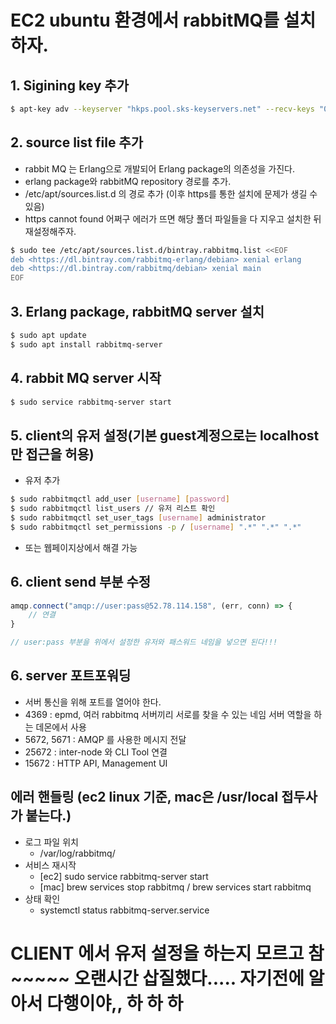 # EC2 ubuntu 환경에서 rabbitMQ를 설치하자.

## 1. Sigining key 추가

```bash
$ apt-key adv --keyserver "hkps.pool.sks-keyservers.net" --recv-keys "0x6B73A36E6026DFCA"
```

## 2. source list file 추가

- rabbit MQ 는 Erlang으로 개발되어 Erlang package의 의존성을 가진다.
- erlang package와 rabbitMQ repository 경로를 추가.
- /etc/apt/sources.list.d 의 경로 추가 (이후 https를 통한 설치에 문제가 생길 수 있음)
- https cannot found 어쩌구 에러가 뜨면 해당 폴더 파일들을 다 지우고 설치한 뒤 재설정해주자.

```bash
$ sudo tee /etc/apt/sources.list.d/bintray.rabbitmq.list <<EOF
deb <https://dl.bintray.com/rabbitmq-erlang/debian> xenial erlang
deb <https://dl.bintray.com/rabbitmq/debian> xenial main
EOF
```

## 3. Erlang package, rabbitMQ server 설치

```bash
$ sudo apt update
$ sudo apt install rabbitmq-server
```

## 4. rabbit MQ server 시작

```bash
$ sudo service rabbitmq-server start
```

## 5. client의 유저 설정(기본 guest계정으로는 localhost만 접근을 허용)

- 유저 추가

```bash
$ sudo rabbitmqctl add_user [username] [password]
$ sudo rabbitmqctl list_users // 유저 리스트 확인
$ sudo rabbitmqctl set_user_tags [username] administrator
$ sudo rabbitmqctl set_permissions -p / [username] ".*" ".*" ".*"
```

- 또는 웹페이지상에서 해결 가능

## 6. client send 부분 수정

```javascript
amqp.connect("amqp://user:pass@52.78.114.158", (err, conn) => {
    // 연결
}

// user:pass 부분을 위에서 설정한 유저와 패스워드 네임을 넣으면 된다!!!
```

## 6. server 포트포워딩

- 서버 통신을 위해 포트를 열어야 한다.
- 4369 : epmd, 여러 rabbitmq 서버끼리 서로를 찾을 수 있는 네임 서버 역할을 하는 데몬에서 사용
- 5672, 5671 : AMQP 를 사용한 메시지 전달
- 25672 : inter-node 와 CLI Tool 연결
- 15672 : HTTP API, Management UI

## 에러 핸들링 (ec2 linux 기준, mac은 /usr/local 접두사가 붙는다.)

- 로그 파일 위치
  - /var/log/rabbitmq/
- 서비스 재시작
  - [ec2] sudo service rabbitmq-server start
  - [mac] brew services stop rabbitmq / brew services start rabbitmq
- 상태 확인
  - systemctl status rabbitmq-server.service

# CLIENT 에서 유저 설정을 하는지 모르고 참~~~~~ 오랜시간 삽질했다..... 자기전에 알아서 다행이야,, 하 하 하

